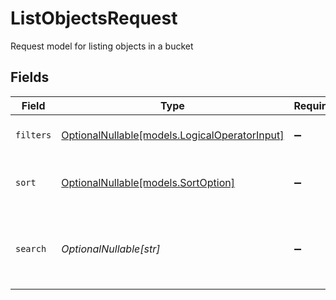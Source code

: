 # ListObjectsRequest

Request model for listing objects in a bucket


## Fields

| Field                                                                              | Type                                                                               | Required                                                                           | Description                                                                        |
| ---------------------------------------------------------------------------------- | ---------------------------------------------------------------------------------- | ---------------------------------------------------------------------------------- | ---------------------------------------------------------------------------------- |
| `filters`                                                                          | [OptionalNullable[models.LogicalOperatorInput]](../models/logicaloperatorinput.md) | :heavy_minus_sign:                                                                 | Filters to apply to the object list                                                |
| `sort`                                                                             | [OptionalNullable[models.SortOption]](../models/sortoption.md)                     | :heavy_minus_sign:                                                                 | Sort options for the object list                                                   |
| `search`                                                                           | *OptionalNullable[str]*                                                            | :heavy_minus_sign:                                                                 | Search term to filter objects by key or metadata                                   |
